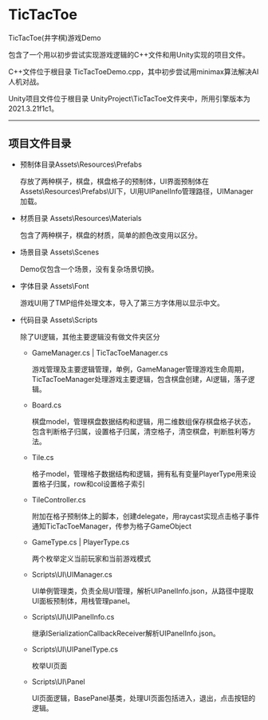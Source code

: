 TicTacToe
============================

TicTacToe(井字棋)游戏Demo

包含了一个用以初步尝试实现游戏逻辑的C++文件和用Unity实现的项目文件。

C++文件位于根目录 TicTacToeDemo.cpp，其中初步尝试用minimax算法解决AI人机对战。

Unity项目文件位于根目录 UnityProject\TicTacToe文件夹中，所用引擎版本为2021.3.21f1c1。

***

项目文件目录
---------------------------

* 预制体目录Assets\Resources\Prefabs
  
  存放了两种棋子，棋盘，棋盘格子的预制体，UI界面预制体在Assets\Resources\Prefabs\UI下，UI用UIPanelInfo管理路径，UIManager加载。

* 材质目录 Assets\Resources\Materials
  
  包含了两种棋子，棋盘的材质，简单的颜色改变用以区分。

* 场景目录 Assets\Scenes
  
  Demo仅包含一个场景，没有复杂场景切换。

* 字体目录 Assets\Font
  
  游戏UI用了TMP组件处理文本，导入了第三方字体用以显示中文。

* 代码目录 Assets\Scripts
  
  除了UI逻辑，其他主要逻辑没有做文件夹区分
  
  - GameManager.cs | TicTacToeManager.cs
    
    游戏管理及主要逻辑管理，单例，GameManager管理游戏生命周期，TicTacToeManager处理游戏主要逻辑，包含棋盘创建，AI逻辑，落子逻辑。

  - Board.cs
    
    棋盘model，管理棋盘数据结构和逻辑，用二维数组保存棋盘格子状态，包含判断格子归属，设置格子归属，清空格子，清空棋盘，判断胜利等方法。

  - Tile.cs

    格子model，管理格子数据结构和逻辑，拥有私有变量PlayerType用来设置格子归属，row和col设置格子索引

  - TileController.cs
    
    附加在格子预制体上的脚本，创建delegate，用raycast实现点击格子事件通知TicTacToeManager，传参为格子GameObject

  - GameType.cs | PlayerType.cs
    
    两个枚举定义当前玩家和当前游戏模式

  - Scripts\UI\UIManager.cs
    
    UI单例管理类，负责全局UI管理，解析UIPanelInfo.json，从路径中提取UI面板预制体，用栈管理panel。

  - Scripts\UI\UIPanelInfo.cs
    
    继承ISerializationCallbackReceiver解析UIPanelInfo.json。

  - Scripts\UI\UIPanelType.cs
    
    枚举UI页面

  - Scripts\UI\Panel

    UI页面逻辑，BasePanel基类，处理UI页面包括进入，退出，点击按钮的逻辑。